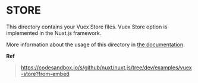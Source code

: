 # STORE

This directory contains your Vuex Store files.
Vuex Store option is implemented in the Nuxt.js framework.

More information about the usage of this directory in [the documentation](https://nuxtjs.org/guide/vuex-store).

**Ref**

> https://codesandbox.io/s/github/nuxt/nuxt.js/tree/dev/examples/vuex-store?from-embed
